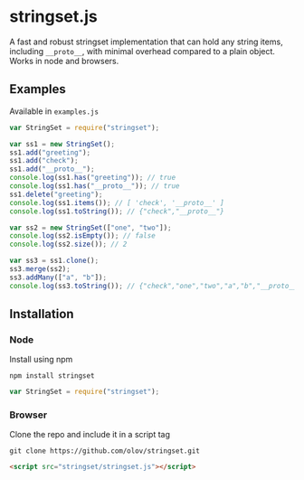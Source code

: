 # stringset.js
A fast and robust stringset implementation that can hold any string items,
including `__proto__`, with minimal overhead compared to a plain object.
Works in node and browsers.



## Examples
Available in `examples.js`

```javascript
var StringSet = require("stringset");

var ss1 = new StringSet();
ss1.add("greeting");
ss1.add("check");
ss1.add("__proto__");
console.log(ss1.has("greeting")); // true
console.log(ss1.has("__proto__")); // true
ss1.delete("greeting");
console.log(ss1.items()); // [ 'check', '__proto__' ]
console.log(ss1.toString()); // {"check","__proto__"}

var ss2 = new StringSet(["one", "two"]);
console.log(ss2.isEmpty()); // false
console.log(ss2.size()); // 2

var ss3 = ss1.clone();
ss3.merge(ss2);
ss3.addMany(["a", "b"]);
console.log(ss3.toString()); // {"check","one","two","a","b","__proto__"}
```



## Installation

### Node
Install using npm

    npm install stringset

```javascript
var StringSet = require("stringset");
```

### Browser
Clone the repo and include it in a script tag

    git clone https://github.com/olov/stringset.git

```html
<script src="stringset/stringset.js"></script>
```
